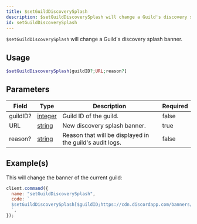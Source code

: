 ```yaml
---
title: $setGuildDiscoverySplash
description: $setGuildDiscoverySplash will change a Guild's discovery splash banner.
id: setGuildDiscoverySplash
---
```


`$setGuildDiscoverySplash` will change a Guild's discovery splash banner.

## Usage

```php
$setGuildDiscoverySplash[guildID?;URL;reason?]
```

## Parameters

| Field    | Type                                                                                                | Description                                              | Required |
| -------- | --------------------------------------------------------------------------------------------------- | -------------------------------------------------------- | -------- |
| guildID? | [integer](https://developer.mozilla.org/en-US/docs/Web/JavaScript/Reference/Global_Objects/Integer) | Guild ID of the guild.                                   | false    |
| URL      | [string](https://developer.mozilla.org/en-US/docs/Web/JavaScript/Reference/Global_Objects/String)   | New discovery splash banner.                             | true     |
| reason?  | [string](https://developer.mozilla.org/en-US/docs/Web/JavaScript/Reference/Global_Objects/String)   | Reason that will be displayed in the guild's audit logs. | false    |

## Example(s)

This will change the banner of the current guild:

```javascript
client.command({
  name: "setGuildDiscoverySplash",
  code: `
  $setGuildDiscoverySplash[$guildID;https://cdn.discordapp.com/banners/773352845738115102/b2b27d0915a838e8b4f68b180d1901ad.webp;Example!]
  `,
});
```
